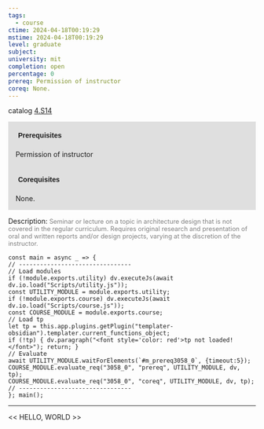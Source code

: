 ```yaml
---
tags:
  - course
ctime: 2024-04-18T00:19:29
mstime: 2024-04-18T00:19:29
level: graduate
subject: 
university: mit
completion: open
percentage: 0
prereq: Permission of instructor
coreq: None.
---
```


catalog [4.S14](http://student.mit.edu/catalog/m4a.html#4.S14)

<span style="display: block; padding: 15px; background-color: rgb(100, 100, 100, 0.2);"><font id="m_prereq3058_0" style="display: block; font-family: Arial, sans-serif; font-weight: bold; padding: 5px">Prerequisites</font><br><span id="prereq3058_0">Permission of instructor</span></span>
<span style="display: block; padding: 15px; background-color: rgb(100, 100, 100, 0.2);"><font id="m_coreq3058_0" style="display: block; font-family: Arial, sans-serif; font-weight: bold; padding: 5px">Corequisites</font><br><span id="coreq3058_0">None.</span></span>

<font style="">Description:</font>
<font style="color: grey; font-size: 0.8rem;">Seminar or lecture on a topic in architecture design that is not covered in the regular curriculum. Requires original research and presentation of oral and written reports and/or design projects, varying at the discretion of the instructor.</font>

```dataviewjs
const main = async _ => {
// --------------------------------
// Load modules
if (!module.exports.utility) dv.executeJs(await dv.io.load("Scripts/utility.js"));
const UTILITY_MODULE = module.exports.utility;
if (!module.exports.course) dv.executeJs(await dv.io.load("Scripts/course.js"));
const COURSE_MODULE = module.exports.course;
// Load tp
let tp = this.app.plugins.getPlugin("templater-obsidian").templater.current_functions_object;
if (!tp) { dv.paragraph("<font style='color: red'>tp not loaded!</font>"); return; }
// Evaluate
await UTILITY_MODULE.waitForElements(`#m_prereq3058_0`, {timeout:5});
COURSE_MODULE.evaluate_req("3058_0", "prereq", UTILITY_MODULE, dv, tp);
COURSE_MODULE.evaluate_req("3058_0", "coreq", UTILITY_MODULE, dv, tp);
// --------------------------------
}; main();
```

---

<< HELLO, WORLD >>
